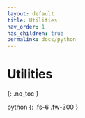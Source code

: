 ```yaml
---
layout: default
title: Utilities
nav_order: 1
has_children: true
permalink: docs/python
---
```


# Utilities
{: .no_toc }

python
{: .fs-6 .fw-300 }
